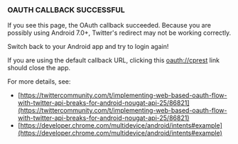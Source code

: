 ### OAUTH CALLBACK SUCCESSFUL

If you see this page, the OAuth callback succeeded.  Because you are possibly using Android 7.0+, Twitter's redirect may not be working correctly.

Switch back to your Android app and try to login again!

If you are using the default callback URL, clicking this [oauth://cprest](oauth://cprest) link should close the app.

For more details, see:

* [https://twittercommunity.com/t/implementing-web-based-oauth-flow-with-twitter-api-breaks-for-android-nougat-api-25/86821](https://twittercommunity.com/t/implementing-web-based-oauth-flow-with-twitter-api-breaks-for-android-nougat-api-25/86821)
* [https://developer.chrome.com/multidevice/android/intents#example](https://developer.chrome.com/multidevice/android/intents#example)